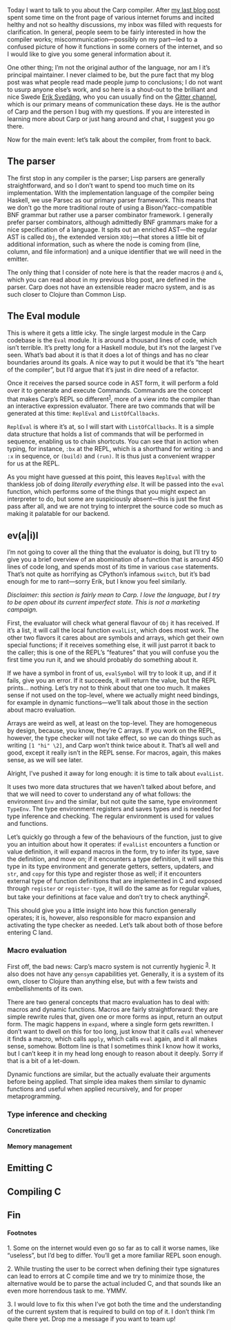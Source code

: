 Today I want to talk to you about the Carp compiler. After [my last blog
post](http://blog.veitheller.de/Carp.html) spent some time on the front page
of various internet forums and incited helthy and not so healthy discussions,
my inbox was filled with requests for clarification. In general, people seem to
be fairly interested in how the compiler works; miscommunication—possibly on my
part—led to a confused picture of how it functions in some corners of the
internet, and so I would like to give you some general information about it.

One other thing; I’m not the original author of the language, nor am I it’s
principal maintainer. I never claimed to be, but the pure fact that my blog
post was what people read made people jump to conclusions; I do not want to
usurp anyone else’s work, and so here is a shout-out to the brilliant and
nice Swede [Erik Svedäng](), who you can usually find on the [Gitter
channel](https://gitter.im/carp-lang/carp), which is our primary means of
communication these days. He is the author of Carp and the person I bug with my
questions. If you are interested in learning more about Carp or just hang
around and chat, I suggest you go there.

Now for the main event: let’s talk about the compiler, from front to back.

## The parser

The first stop in any compiler is the parser; Lisp parsers are generally
straightforward, and so I don’t want to spend too much time on its
implementation. With the implementation language of the compiler being Haskell,
we use Parsec as our primary parser framework. This means that we don’t go the
more traditional route of using a Bison/Yacc-compatible BNF grammar but rather
use a parser combinator framework. I generally prefer parser combinators,
although admittedly BNF grammars make for a nice specification of a language.
It spits out an enriched AST—the regular AST is called `Obj`, the extended
version `XObj`—that stores a little bit of additional information, such as
where the node is coming from (line, column, and file information) and a unique
identifier that we will need in the emitter.

The only thing that I consider of note here is that the reader macros `@` and
`&`, which you can read about in my previous blog post, are defined in the
parser. Carp does not have an extensible reader macro system, and is as such
closer to Clojure than Common Lisp.

## The Eval module

This is where it gets a little icky. The single largest module in the Carp
codebase is the `Eval` module. It is around a thousand lines of code, which
isn’t terrible. It’s pretty long for a Haskell module, but it’s not the largest
I’ve seen. What’s bad about it is that it does a lot of things and has no clear
boundaries around its goals. A nice way to put it would be that it’s “the heart
of the compiler”, but I’d argue that it’s just in dire need of a refactor.

Once it receives the parsed source code in AST form, it will perform a fold
over it to generate and execute Commands. Commands are the concept that makes
Carp’s REPL so different<sup><a href="#1">1</a></sup>, more of a view into the
compiler than an interactive expression evaluator. There are two commands that
will be generated at this time: `ReplEval` and `ListOfCallbacks`.

`ReplEval` is where it’s at, so I will start with `ListOfCallbacks`. It is
a simple data structure that holds a list of commands that will be performed
in sequence, enabling us to chain shortcuts. You can see that in action when
typing, for instance, `:bx` at the REPL, which is a shorthand for writing `:b`
and `:x` in sequence, or `(build)` and `(run)`. It is thus just a convenient
wrapper for us at the REPL.

As you might have guessed at this point, this leaves `ReplEval` with the
thankless job of doing _literally everything else_. It will be passed into
the `eval` function, which performs some of the things that you might expect
an interpreter to do, but some are suspiciously absent—this is just the first
pass after all, and we are not trying to interpret the source code so much as
making it palatable for our backend.

## ev(a|i)l

I’m not going to cover all the thing that the evaluator is doing, but I’ll try
to give you a brief overview of an abomination of a function that is around 450
lines of code long, and spends most of its time in various `case` statements.
That’s not quite as horrifying as CPython’s infamous `switch`, but it’s bad
enough for me to rant—sorry Erik, but I know you feel similarly.

*Disclaimer: this section is fairly mean to Carp. I love the language, but I
try to be open about its current imperfect state. This is not a marketing
campaign.*

First, the evaluator will check what general flavour of `Obj` it has received.
If it’s a list, it will call the local function `evalList`, which does most
work. The other two flavors it cares about are symbols and arrays, which get
their own special functions; if it receives something else, it will just parrot
it back to the caller; this is one of the REPL’s “features” that you will
confuse you the first time you run it, and we should probably do something
about it.

If we have a symbol in front of us, `evalSymbol` will try to look it up, and
if it fails, give you an error. If it succeeds, it will return the value, but
the REPL prints... nothing. Let’s try not to think about that one too much. It
makes sense if not used on the top-level, where we actually might need
bindings, for example in dynamic functions—we’ll talk about those in the
section about macro evaluation.

Arrays are weird as well, at least on the top-level. They are homogeneous by
design, because, you know, they’re C arrays. If you work on the REPL, however,
the type checker will not take effect, so we can do things such as writing
`[1 "hi" \2]`, and Carp won’t think twice about it. That’s all well and good,
except it really isn’t in the REPL sense. For macros, again, this makes sense,
as we will see later.

Alright, I’ve pushed it away for long enough: it is time to talk about
`evalList`.

It uses two more data structures that we haven’t talked about before, and that
we will need to cover to understand any of what follows: the environment `Env`
and the similar, but not quite the same, type environment `TypeEnv`. The type
environment registers and saves types and is needed for type inference and
checking. The regular environment is used for values and functions.

Let’s quickly go through a few of the behaviours of the function, just to give
you an intuition about how it operates: if `evalList` encounters a function or
value definition, it will expand macros in the form, try to infer its type,
save the definition, and move on; if it encounters a type definition, it will
save this type in its type environment and generate getters, setters, updaters,
and `str`, and `copy` for this type and register those as well; if it
encounters external type of function definitions that are implemented in C and
exposed through `register` or `register-type`, it will do the same as for
regular values, but take your definitions at face value and don’t try to check
anything<sup><a href="#2">2</a></sup>.

This should give you a little insight into how this function generally
operates; it is, however, also responsible for macro expansion and activating
the type checker as needed. Let’s talk about both of those before entering C
land.

### Macro evaluation

First off, the bad news: Carp’s macro system is not currently hygienic<sup>
<a href="#3">3</a></sup>. It also does not have any `gensym` capabilities yet.
Generally, it is a system of its own, closer to Clojure than anything else, but
with a few twists and embellishments of its own.

There are two general concepts that macro evaluation has to deal with: macros
and dynamic functions. Macros are fairly straightforward: they are simple
rewrite rules that, given one or more forms as input, return an output form.
The magic happens in `expand`, where a single form gets rewritten. I don’t want
to dwell on this for too long, just know that it calls `eval` whenever it finds
a macro, which calls `apply`, which calls `eval` again, and it all makes sense,
somehow. Bottom line is that I sometimes think I know how it works, but I can’t
keep it in my head long enough to reason about it deeply. Sorry if that is a bit
of a let-down.

Dynamic functions are similar, but the actually evaluate their arguments before
being applied. That simple idea makes them similar to dynamic functions and
useful when applied recursively, and for proper metaprogramming.

### Type inference and checking

#### Concretization

#### Memory management

## Emitting C

## Compiling C

## Fin

#### Footnotes

<span id="1">1.</span> Some on the internet would even go so far as to call it
worse names, like “useless”, but I’d beg to differ. You’ll get a more familiar
REPL soon enough.

<span id="2">2.</span> While trusting the user to be correct when defining
their type signatures can lead to errors at C compile time and we try to
minimize those, the alternative would be to parse the actual included C, and
that sounds like an even more horrendous task to me. YMMV.

<span id="3">3.</span> I would love to fix this when I’ve got both the time and
the understanding of the current system that is required to build on top of it.
I don’t think I’m quite there yet. Drop me a message if you want to team up!
